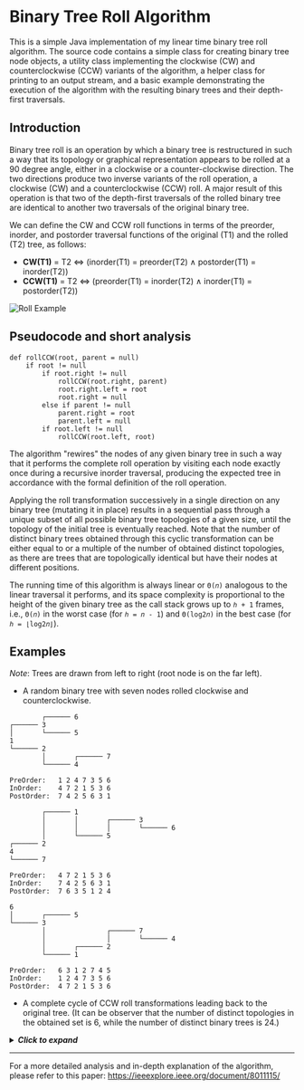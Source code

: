 # Binary Tree Roll Algorithm

This is a simple Java implementation of my linear time binary tree roll algorithm. The source code contains a simple
class for creating binary tree node objects, a utility class implementing the clockwise (CW) and counterclockwise (CCW)
variants of the algorithm, a helper class for printing to an output stream, and a basic example demonstrating the 
execution of the algorithm with the resulting binary trees and their depth-first traversals.


## Introduction

Binary tree roll is an operation by which a binary tree is restructured in such a way that its topology or graphical representation
appears to be rolled at a 90 degree angle, either in a clockwise or a counter-clockwise direction. The two directions 
produce two inverse variants of the roll operation, a clockwise (CW) and a counterclockwise (CCW) roll. A major 
result of this operation is that two of the depth-first traversals of the rolled binary tree are identical to 
another two traversals of the original binary tree. 

We can define the CW and CCW roll functions in terms of the 
preorder, inorder, and postorder traversal functions of the original (T1) and the rolled (T2) tree, as follows:

- **CW(T1)** = T2 ⇔ (inorder(T1) = preorder(T2) ∧ postorder(T1) = inorder(T2))
- **CCW(T1)** = T2 ⇔ (preorder(T1) = inorder(T2) ∧ inorder(T1) = postorder(T2))

![Roll Example](https://farm5.staticflickr.com/4877/45429412704_38d51ffd76_o.png)


## Pseudocode and short analysis

```
def rollCCW(root, parent = null) 
    if root != null
        if root.right != null
            rollCCW(root.right, parent)
            root.right.left = root
            root.right = null
        else if parent != null
            parent.right = root
            parent.left = null        
        if root.left != null
            rollCCW(root.left, root)        
```

The algorithm "rewires" the nodes of any given binary tree in such a way that it performs the complete roll operation by 
visiting each node exactly once during a recursive inorder traversal, producing the expected tree in accordance
with the formal definition of the roll operation. 

Applying the roll transformation successively in a single direction on any binary tree (mutating it in place) results 
in a sequential pass through a unique subset of all possible binary tree topologies of a given size, until 
the topology of the initial tree is eventually reached. Note that the number of distinct binary trees obtained
through this cyclic transformation can be either equal to or a multiple of the number of obtained distinct topologies, 
as there are trees that are topologically identical but have their nodes at different positions.

The running time of this algorithm is always linear or `Θ(𝑛)` analogous to the linear traversal it performs, and its space 
complexity is proportional to the height of the given binary tree as the call stack grows up to `ℎ + 1` frames, 
i.e., `Θ(𝑛)` in the worst case (for `ℎ = 𝑛 - 1`) and `Θ(log2𝑛)` in the best case (for `ℎ = ⌊log2𝑛⌋`).


## Examples

_Note_: Trees are drawn from left to right (root node is on the far left).

- A random binary tree with seven nodes rolled clockwise and counterclockwise. 


```
        ┌────── 6
┌────── 3
│       └────── 5
1
└────── 2
        │       ┌────── 7
        └────── 4

PreOrder:   1 2 4 7 3 5 6 
InOrder:    4 7 2 1 5 3 6 
PostOrder:  7 4 2 5 6 3 1 

        ┌────── 1
        │       │       ┌────── 3
        │       │       │       └────── 6
        │       └────── 5
┌────── 2
4
└────── 7

PreOrder:   4 7 2 1 5 3 6 
InOrder:    7 4 2 5 6 3 1 
PostOrder:  7 6 3 5 1 2 4 

6
│       ┌────── 5
└────── 3
        │               ┌────── 7
        │               │       └────── 4
        │       ┌────── 2
        └────── 1

PreOrder:   6 3 1 2 7 4 5 
InOrder:    1 2 4 7 3 5 6 
PostOrder:  4 7 2 1 5 3 6
```



- A complete cycle of CCW roll transformations leading back to the original tree. 
(It can be observer that the number of distinct topologies in the obtained set is 6, while the number of distinct binary trees is 24.)

<details>
    <summary><b><i>Click to expand</i></b></summary>
  
```
1
│       ┌────── 4
└────── 2
        └────── 3

PreOrder:   1 2 3 4 
InOrder:    3 2 4 1 
PostOrder:  3 4 2 1 

┌────── 4
│       │       ┌────── 3
│       └────── 2
1

PreOrder:   1 4 2 3 
InOrder:    1 2 3 4 
PostOrder:  3 2 4 1 

┌────── 3
│       └────── 2
4
└────── 1

PreOrder:   4 1 3 2 
InOrder:    1 4 2 3 
PostOrder:  1 2 3 4 

┌────── 2
3
│       ┌────── 1
└────── 4

PreOrder:   3 4 1 2 
InOrder:    4 1 3 2 
PostOrder:  1 4 2 3 

2
│       ┌────── 1
│       │       └────── 4
└────── 3

PreOrder:   2 3 1 4 
InOrder:    3 4 1 2 
PostOrder:  4 1 3 2 

        ┌────── 4
┌────── 1
│       └────── 3
2

PreOrder:   2 1 3 4 
InOrder:    2 3 1 4 
PostOrder:  3 4 1 2 

4
│       ┌────── 3
└────── 1
        └────── 2

PreOrder:   4 1 2 3 
InOrder:    2 1 3 4 
PostOrder:  2 3 1 4 

┌────── 3
│       │       ┌────── 2
│       └────── 1
4

PreOrder:   4 3 1 2 
InOrder:    4 1 2 3 
PostOrder:  2 1 3 4 

┌────── 2
│       └────── 1
3
└────── 4

PreOrder:   3 4 2 1 
InOrder:    4 3 1 2 
PostOrder:  4 1 2 3 

┌────── 1
2
│       ┌────── 4
└────── 3

PreOrder:   2 3 4 1 
InOrder:    3 4 2 1 
PostOrder:  4 3 1 2 

1
│       ┌────── 4
│       │       └────── 3
└────── 2

PreOrder:   1 2 4 3 
InOrder:    2 3 4 1 
PostOrder:  3 4 2 1 

        ┌────── 3
┌────── 4
│       └────── 2
1

PreOrder:   1 4 2 3 
InOrder:    1 2 4 3 
PostOrder:  2 3 4 1 

3
│       ┌────── 2
└────── 4
        └────── 1

PreOrder:   3 4 1 2 
InOrder:    1 4 2 3 
PostOrder:  1 2 4 3 

┌────── 2
│       │       ┌────── 1
│       └────── 4
3

PreOrder:   3 2 4 1 
InOrder:    3 4 1 2 
PostOrder:  1 4 2 3 

┌────── 1
│       └────── 4
2
└────── 3

PreOrder:   2 3 1 4 
InOrder:    3 2 4 1 
PostOrder:  3 4 1 2 

┌────── 4
1
│       ┌────── 3
└────── 2

PreOrder:   1 2 3 4 
InOrder:    2 3 1 4 
PostOrder:  3 2 4 1 

4
│       ┌────── 3
│       │       └────── 2
└────── 1

PreOrder:   4 1 3 2 
InOrder:    1 2 3 4 
PostOrder:  2 3 1 4 

        ┌────── 2
┌────── 3
│       └────── 1
4

PreOrder:   4 3 1 2 
InOrder:    4 1 3 2 
PostOrder:  1 2 3 4 

2
│       ┌────── 1
└────── 3
        └────── 4

PreOrder:   2 3 4 1 
InOrder:    4 3 1 2 
PostOrder:  4 1 3 2 

┌────── 1
│       │       ┌────── 4
│       └────── 3
2

PreOrder:   2 1 3 4 
InOrder:    2 3 4 1 
PostOrder:  4 3 1 2 

┌────── 4
│       └────── 3
1
└────── 2

PreOrder:   1 2 4 3 
InOrder:    2 1 3 4 
PostOrder:  2 3 4 1 

┌────── 3
4
│       ┌────── 2
└────── 1

PreOrder:   4 1 2 3 
InOrder:    1 2 4 3 
PostOrder:  2 1 3 4 

3
│       ┌────── 2
│       │       └────── 1
└────── 4

PreOrder:   3 4 2 1 
InOrder:    4 1 2 3 
PostOrder:  1 2 4 3 

        ┌────── 1
┌────── 2
│       └────── 4
3

PreOrder:   3 2 4 1 
InOrder:    3 4 2 1 
PostOrder:  4 1 2 3 

1
│       ┌────── 4
└────── 2
        └────── 3

PreOrder:   1 2 3 4 
InOrder:    3 2 4 1 
PostOrder:  3 4 2 1

```
</details>



---
For a more detailed analysis and in-depth explanation of the algorithm, please refer to this paper: https://ieeexplore.ieee.org/document/8011115/
